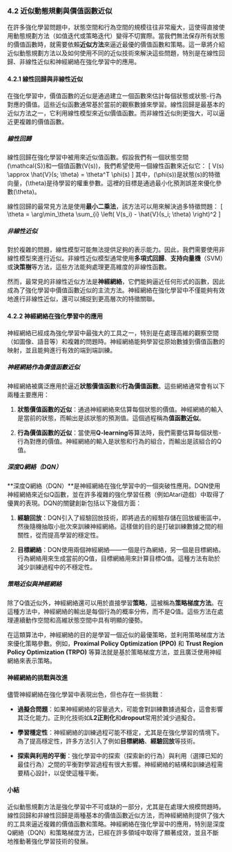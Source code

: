 ### 4.2 近似動態規劃與價值函數近似

在許多強化學習問題中，狀態空間和行為空間的規模往往非常龐大，這使得直接使用動態規劃方法（如值迭代或策略迭代）變得不切實際。當我們無法保存所有狀態的價值函數時，就需要依賴**近似方法**來逼近最優的價值函數和策略。這一章將介紹近似動態規劃方法以及如何使用不同的近似技術來解決這些問題，特別是在線性回歸、非線性近似和神經網絡在強化學習中的應用。

#### 4.2.1 線性回歸與非線性近似

在強化學習中，價值函數的近似是通過建立一個函數來估計每個狀態或狀態-行為對應的價值。這些近似函數通常基於當前的觀察數據來學習。線性回歸是最基本的近似方法之一，它利用線性模型來近似價值函數。而非線性近似則更強大，可以逼近更複雜的價值函數。

##### 線性回歸

線性回歸在強化學習中被用來近似值函數。假設我們有一個狀態空間\(\mathcal{S}\)和一個值函數\(V(s)\)，我們希望使用一個線性函數來近似它：
\[
V(s) \approx \hat{V}(s; \theta) = \theta^T \phi(s)
\]
其中，\(\phi(s)\)是狀態\(s\)的特徵向量，\(\theta\)是待學習的權重參數。這裡的目標是通過最小化預測誤差來優化參數\(\theta\)。

線性回歸的最常見方法是使用**最小二乘法**，該方法可以用來解決過多特徵問題：
\[
\theta = \arg\min_\theta \sum_{i} \left( V(s_i) - \hat{V}(s_i; \theta) \right)^2
\]

##### 非線性近似

對於複雜的問題，線性模型可能無法提供足夠的表示能力。因此，我們需要使用非線性模型來進行近似。非線性近似模型通常使用**多項式回歸**、**支持向量機**（SVM）或**決策樹**等方法，這些方法能夠處理更高維度的非線性函數。

然而，最常見的非線性近似方法是**神經網絡**，它們能夠逼近任何形式的函數，因此成為了強化學習中價值函數近似的主流方法。神經網絡在強化學習中不僅能夠有效地進行非線性近似，還可以捕捉到更高層次的特徵關聯。

#### 4.2.2 神經網絡在強化學習中的應用

神經網絡已經成為強化學習中最強大的工具之一，特別是在處理高維的觀察空間（如圖像、語音等）和複雜的問題時。神經網絡能夠學習從原始數據到價值函數的映射，並且能夠進行有效的端到端訓練。

##### 神經網絡作為價值函數近似

神經網絡被廣泛應用於逼近**狀態價值函數**和**行為價值函數**。這些網絡通常會有以下兩種主要應用：

1. **狀態價值函數的近似**：通過神經網絡來估算每個狀態的價值。神經網絡的輸入是當前的狀態，而輸出是該狀態的預測值。這個過程稱為**值函數近似**。
   
2. **行為價值函數的近似**：當使用**Q-learning**等算法時，我們需要估算每個狀態-行為對應的價值。神經網絡的輸入是狀態和行為的組合，而輸出是該組合的Q值。

##### 深度Q網絡（DQN）

**深度Q網絡（DQN）**是神經網絡在強化學習中的一個突破性應用。DQN使用神經網絡來近似Q函數，並在許多複雜的強化學習任務（例如Atari遊戲）中取得了優異的表現。DQN的關鍵創新包括以下幾個方面：

1. **經驗回放**：DQN引入了經驗回放技術，即將過去的經驗存儲在回放緩衝區中，然後隨機抽取小批次來訓練神經網絡。這樣做的目的是打破訓練數據之間的相關性，從而提高學習的穩定性。
   
2. **目標網絡**：DQN使用兩個神經網絡——一個是行為網絡，另一個是目標網絡。行為網絡用來生成當前的Q值，目標網絡用來計算目標Q值。這種方法有助於減少訓練過程中的不穩定性。

##### 策略近似與神經網絡

除了Q值近似外，神經網絡還可以用於直接學習**策略**，這被稱為**策略梯度方法**。在這種方法中，神經網絡的輸出是每個行為的概率分佈，而不是Q值。這些方法在處理連續動作空間和高維狀態空間中具有明顯的優勢。

在這類算法中，神經網絡的目的是學習一個近似的最優策略，並利用策略梯度方法來優化策略參數。例如，**Proximal Policy Optimization (PPO)** 和 **Trust Region Policy Optimization (TRPO)** 等算法就是基於策略梯度方法，並且廣泛使用神經網絡來表示策略。

#### 神經網絡的挑戰與改進

儘管神經網絡在強化學習中表現出色，但也存在一些挑戰：

- **過擬合問題**：如果神經網絡的容量過大，可能會對訓練數據過擬合，這會影響其泛化能力。正則化技術如**L2正則化**和**dropout**常用於減少過擬合。
  
- **學習穩定性**：神經網絡的訓練過程可能不穩定，尤其是在強化學習的情境下。為了提高穩定性，許多方法引入了例如**目標網絡**、**經驗回放**等技術。

- **探索與利用的平衡**：強化學習中的探索（探索新的行為）與利用（選擇已知的最佳行為）之間的平衡對學習過程有很大影響。神經網絡的結構和訓練過程需要精心設計，以促使這種平衡。

#### 小結

近似動態規劃方法是強化學習中不可或缺的一部分，尤其是在處理大規模問題時。線性回歸和非線性回歸是兩種基本的價值函數近似方法，而神經網絡則提供了強大的工具來逼近複雜的價值函數和策略。神經網絡在強化學習中的應用，特別是深度Q網絡（DQN）和策略梯度方法，已經在許多領域中取得了顯著成效，並且不斷地推動著強化學習技術的發展。
